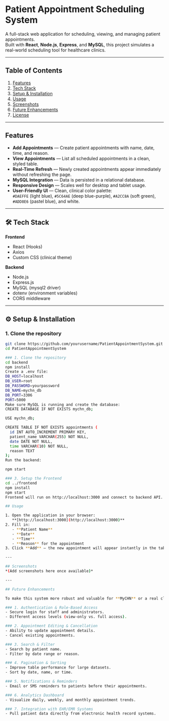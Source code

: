 # Patient Appointment Scheduling System

A full-stack web application for scheduling, viewing, and managing patient appointments.  
Built with **React**, **Node.js**, **Express**, and **MySQL**, this project simulates a real-world scheduling tool for healthcare clinics.

---

## Table of Contents
1. [Features](#features)
2. [Tech Stack](#tech-stack)
3. [Setup & Installation](#setup--installation)
4. [Usage](#usage)
5. [Screenshots](#screenshots)
6. [Future Enhancements](#future-enhancements)
7. [License](#license)

---

## Features
- **Add Appointments** — Create patient appointments with name, date, time, and reason.
- **View Appointments** — List all scheduled appointments in a clean, styled table.
- **Real-Time Refresh** — Newly created appointments appear immediately without refreshing the page.
- **MySQL Integration** — Data is persisted in a relational database.
- **Responsive Design** — Scales well for desktop and tablet usage.
- **User-Friendly UI** — Clean, clinical color palette:  
  `#DAEFFE` (light blue), `#5C64AE` (deep blue-purple), `#A2CC8A` (soft green), `#ADD8E6` (pastel blue), and white.

---

## 🛠 Tech Stack
**Frontend**
- React (Hooks)
- Axios
- Custom CSS (clinical theme)

**Backend**
- Node.js
- Express.js
- MySQL (mysql2 driver)
- dotenv (environment variables)
- CORS middleware

---

## ⚙ Setup & Installation

### 1. Clone the repository
```bash
git clone https://github.com/yourusername/PatientAppointmentSystem.git
cd PatientAppointmentSystem

### 1. Clone the repository
cd backend
npm install
Create a .env file:
DB_HOST=localhost
DB_USER=root
DB_PASSWORD=yourpassword
DB_NAME=mychn_db
DB_PORT=3306
PORT=5000
Make sure MySQL is running and create the database:
CREATE DATABASE IF NOT EXISTS mychn_db;

USE mychn_db;

CREATE TABLE IF NOT EXISTS appointments (
  id INT AUTO_INCREMENT PRIMARY KEY,
  patient_name VARCHAR(255) NOT NULL,
  date DATE NOT NULL,
  time VARCHAR(10) NOT NULL,
  reason TEXT
);
Run the backend:

npm start

### 3. Setup the Frontend
cd ../frontend
npm install
npm start
Frontend will run on http://localhost:3000 and connect to backend API.

## Usage

1. Open the application in your browser:  
   **[http://localhost:3000](http://localhost:3000)**
2. Fill in:
   - **Patient Name**
   - **Date**
   - **Time**
   - **Reason** for the appointment
3. Click **Add** — the new appointment will appear instantly in the table below.

---

## Screenshots
*(Add screenshots here once available)*

---

## Future Enhancements

To make this system more robust and valuable for **MyCHN** or a real clinic environment:

### 1. Authentication & Role-Based Access
- Secure login for staff and administrators.
- Different access levels (view-only vs. full access).

### 2. Appointment Editing & Cancellation
- Ability to update appointment details.
- Cancel existing appointments.

### 3. Search & Filter
- Search by patient name.
- Filter by date range or reason.

### 4. Pagination & Sorting
- Improve table performance for large datasets.
- Sort by date, name, or time.

### 5. Notifications & Reminders
- Email or SMS reminders to patients before their appointments.

### 6. Analytics Dashboard
- Visualize daily, weekly, and monthly appointment trends.

### 7. Integration with EHR/EMR Systems
- Pull patient data directly from electronic health record systems.
